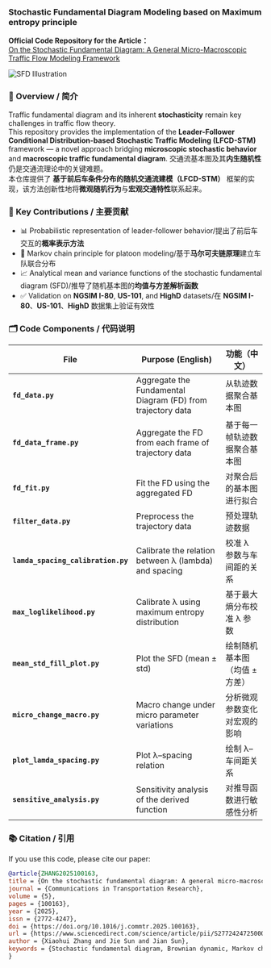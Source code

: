 ### Stochastic Fundamental Diagram Modeling based on Maximum entropy principle 
**Official Code Repository for the Article：**  
[On the Stochastic Fundamental Diagram: A General Micro-Macroscopic Traffic Flow Modeling Framework](https://doi.org/10.1016/j.commtr.2025.100163)  

![SFD Illustration](https://github.com/user-attachments/assets/6244bcb9-83f5-424b-8183-b468a0c37753)


### 📖 Overview / 简介  

Traffic fundamental diagram and its inherent **stochasticity** remain key challenges in traffic flow theory.  
This repository provides the implementation of the **Leader-Follower Conditional Distribution-based Stochastic Traffic Modeling (LFCD-STM)** framework — a novel approach bridging **microscopic stochastic behavior** and **macroscopic traffic fundamental diagram**.
交通流基本图及其**内生随机性**仍是交通流理论中的关键难题。  
本仓库提供了 **基于前后车条件分布的随机交通流建模（LFCD-STM）** 框架的实现，该方法创新性地将**微观随机行为**与**宏观交通特性**联系起来。 

### 🔑 Key Contributions / 主要贡献
- 📊 Probabilistic representation of leader-follower behavior/提出了前后车交互的**概率表示方法**    
- 🔗 Markov chain principle for platoon modeling/基于**马尔可夫链原理**建立车队联合分布  
- 📈 Analytical mean and variance functions of the stochastic fundamental diagram (SFD)/推导了随机基本图的**均值与方差解析函数** 
- ✅ Validation on **NGSIM I-80**, **US-101**, and **HighD** datasets/在 **NGSIM I-80**、**US-101**、**HighD** 数据集上验证有效性  


### 🗂️ Code Components / 代码说明  

| File | Purpose (English) | 功能（中文） |
|------|-------------------|-------------|
| **`fd_data.py`** | Aggregate the Fundamental Diagram (FD) from trajectory data | 从轨迹数据聚合基本图 |
| **`fd_data_frame.py`** | Aggregate the FD from each frame of trajectory data | 基于每一帧轨迹数据聚合基本图 |
| **`fd_fit.py`** | Fit the FD using the aggregated FD | 对聚合后的基本图进行拟合 |
| **`filter_data.py`** | Preprocess the trajectory data | 预处理轨迹数据 |
| **`lamda_spacing_calibration.py`** | Calibrate the relation between λ (lambda) and spacing | 校准 λ 参数与车间距的关系 |
| **`max_loglikelihood.py`** | Calibrate λ using maximum entropy distribution | 基于最大熵分布校准 λ 参数 |
| **`mean_std_fill_plot.py`** | Plot the SFD (mean ± std) | 绘制随机基本图（均值 ± 方差） |
| **`micro_change_macro.py`** | Macro change under micro parameter variations | 分析微观参数变化对宏观的影响 |
| **`plot_lamda_spacing.py`** | Plot λ–spacing relation | 绘制 λ–车间距关系 |
| **`sensitive_analysis.py`** | Sensitivity analysis of the derived function | 对推导函数进行敏感性分析 |


### 📚 Citation / 引用  

If you use this code, please cite our paper:  

```bibtex
@article{ZHANG2025100163,
title = {On the stochastic fundamental diagram: A general micro-macroscopic traffic flow modeling framework},
journal = {Communications in Transportation Research},
volume = {5},
pages = {100163},
year = {2025},
issn = {2772-4247},
doi = {https://doi.org/10.1016/j.commtr.2025.100163},
url = {https://www.sciencedirect.com/science/article/pii/S2772424725000034},
author = {Xiaohui Zhang and Jie Sun and Jian Sun},
keywords = {Stochastic fundamental diagram, Brownian dynamic, Markov chain, Maximum entropy}
}
